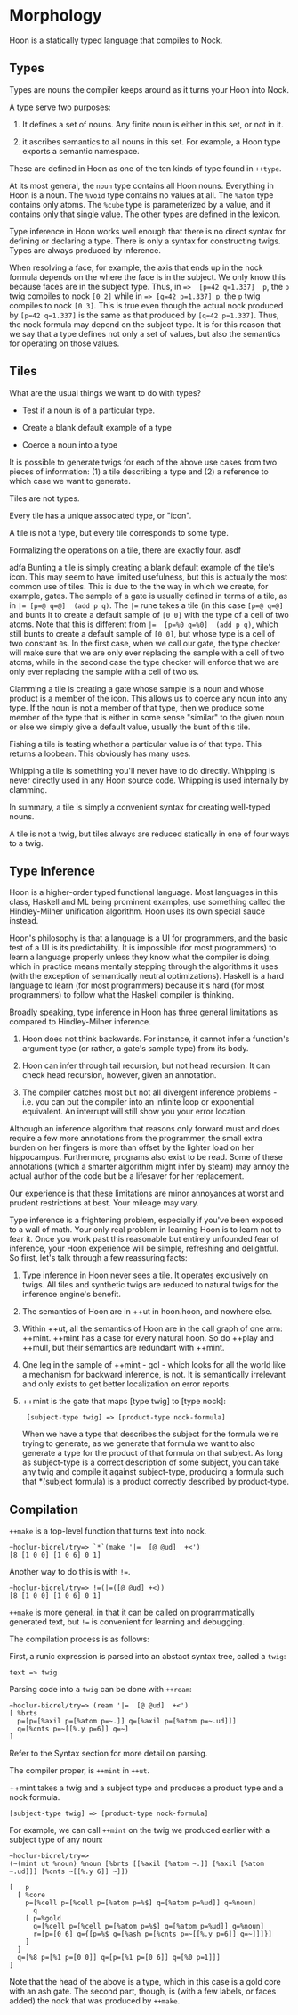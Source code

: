 Morphology
==========

Hoon is a statically typed language that compiles to Nock. 

Types
-----

Types are nouns the compiler keeps around as it turns your Hoon into Nock. 

A type serve two purposes:

1. It defines a set of nouns. Any finite noun is either in this set, or not in
   it.

2. it ascribes semantics to all nouns in this set. For example, a Hoon type
   exports a semantic namespace.


These are defined in Hoon as one of the ten kinds of type found in `++type`.  

At its most general, the `noun` type contains all Hoon nouns.  Everything in
Hoon is a noun.  The `%void` type contains no values at all.  The `%atom` type
contains only atoms.  The `%cube` type is parameterized by a value, and it
contains only that single value.  The other types are defined in the lexicon.

Type inference in Hoon works well enough that there is no direct
syntax for defining or declaring a type. There is only a syntax for
constructing twigs.  Types are always produced by inference.


When resolving a face, for example, the axis that
ends up in the nock formula depends on the where the face is in the subject.
We only know this because faces are in the subject type.  Thus, in `=>  [p=42
q=1.337]  p`, the `p` twig compiles to nock `[0 2]` while in `=> [q=42 p=1.337]
p`, the `p` twig compiles to nock `[0 3]`.  This is true even though the actual
nock produced by `[p=42 q=1.337]` is the same as that produced by `[q=42
p=1.337]`.  Thus, the nock formula may depend on the subject type.  It is for
this reason that we say that a type defines not only a set of values, but also
the semantics for operating on those values.


Tiles
-----

What are the usual things we want to do with types?  

- Test if a noun is of a particular type. 

- Create a blank default example of a type

- Coerce a noun into a type 

It is possible to generate twigs for each of the above use cases from two
pieces of information:  (1) a tile describing a type and (2) a reference to
which case we want to generate.  

Tiles are not types.  

Every tile has a unique associated type, or "icon".

A tile is not a type, but every tile corresponds to some type.  

Formalizing the operations on a tile, there are exactly four.
asdf

adfa
Bunting a tile is simply creating a blank default example of the tile's icon.
This may seem to have limited usefulness, but this is actually the most common
use of tiles.  This is due to the the way in which we create, for example,
gates.  The sample of a gate is usually defined in terms of a tile, as in `|=
[p=@ q=@]  (add p q)`.  The `|=` rune takes a tile (in this case `[p=@ q=@]`
and bunts it to create a default sample of `[0 0]` with the type of a cell of
two atoms.  Note that this is different from `|=  [p=%0 q=%0]  (add p q)`,
which still bunts to create a default sample of `[0 0]`, but whose type is a
cell of two constant `0`s.  In the first case, when we call our gate, the type
checker will make sure that we are only ever replacing the sample with a cell
of two atoms, while in the second case the type checker will enforce that we
are only ever replacing the sample with a cell of two `0`s.

Clamming a tile is creating a gate whose sample is a noun and whose product is
a member of the icon.  This allows us to coerce any noun into any type.  If the
noun is not a member of that type, then we produce some member of the type that
is either in some sense "similar" to the given noun or else we simply give a
default value, usually the bunt of this tile.

Fishing a tile is testing whether a particular value is of that type.  This
returns a loobean.  This obviously has many uses.

Whipping a tile is something you'll never have to do directly.  Whipping is
never directly used in any Hoon source code.  Whipping is used internally by
clamming.

In summary, a tile is simply a convenient syntax for creating well-typed nouns.
  
A tile is not a twig, but tiles always are reduced statically in one
of four ways to a twig.  


Type Inference
--------------

Hoon is a higher-order typed functional language. Most languages in this class,
Haskell and ML being prominent examples, use something called the
Hindley-Milner unification algorithm. Hoon uses its own special sauce instead.

Hoon's philosophy is that a language is a UI for programmers, and the basic
test of a UI is its predictability. It is impossible (for most programmers)
to learn a language properly unless they know what the compiler is doing, which
in practice means mentally stepping through the algorithms it uses (with the
exception of semantically neutral optimizations). Haskell is a hard language to
learn (for most programmers) because it's hard (for most programmers) to follow
what the Haskell compiler is thinking.


Broadly speaking, type inference in Hoon has three general limitations as
compared to Hindley-Milner inference.

1. Hoon does not think backwards. For instance, it cannot infer a function's
   argument type (or rather, a gate's sample type) from its body.

2. Hoon can infer through tail recursion, but not head recursion. It can check
   head recursion, however, given an annotation.

3. The compiler catches most but not all divergent inference problems - i.e.
   you can put the compiler into an infinite loop or exponential equivalent.
   An interrupt will still show you your error location.  

Although an inference algorithm that reasons only forward must and does require
a few more annotations from the programmer, the small extra burden on her
fingers is more than offset by the lighter load on her hippocampus.
Furthermore, programs also exist to be read. Some of these annotations (which a
smarter algorithm might infer by steam) may annoy the actual author of the code
but be a lifesaver for her replacement.

Our experience is that these limitations are minor annoyances at worst and
prudent restrictions at best. Your mileage may vary.

Type inference is a frightening problem, especially if you've been exposed to
a wall of math. Your only real problem in learning Hoon is to learn not to
fear it. Once you work past this reasonable but entirely unfounded fear of
inference, your Hoon experience will be simple, refreshing and delightful. So
first, let's talk through a few reassuring facts:

1. Type inference in Hoon never sees a tile. It operates exclusively on twigs.
   All tiles and synthetic twigs are reduced to natural twigs for the inference
   engine's benefit.

2. The semantics of Hoon are in ++ut in hoon.hoon, and nowhere else.

3. Within ++ut, all the semantics of Hoon are in the call graph of one arm: ++mint. 
   ++mint has a case for every natural hoon. So do ++play and ++mull,
   but their semantics are redundant with ++mint.

4. One leg in the sample of ++mint - gol - which looks for all the world like a
   mechanism for backward inference, is not. It is semantically irrelevant and
   only exists to get better localization on error reports.

5. ++mint is the gate that maps [type twig] to [type nock]:

        [subject-type twig] => [product-type nock-formula]

   When we have a type that describes the subject for the formula we're trying to
   generate, as we generate that formula we want to also generate a type for the
   product of that formula on that subject. As long as subject-type is a
   correct description of some subject, you can take any twig and compile it
   against subject-type, producing a formula such that *(subject formula) is a
   product correctly described by product-type.


Compilation
------------

`++make` is a top-level function that turns text into nock.

    ~hoclur-bicrel/try=> `*`(make '|=  [@ @ud]  +<')
    [8 [1 0 0] [1 0 6] 0 1]

Another way to do this is with `!=`.

    ~hoclur-bicrel/try=> !=(|=([@ @ud] +<))
    [8 [1 0 0] [1 0 6] 0 1]

`++make` is more general, in that it can be called on programmatically
generated text, but `!=` is convenient for learning and debugging.

The compilation process is as follows:

First, a runic expression is parsed into an abstact syntax tree, called a
`twig`:

    text => twig

Parsing code into a `twig` can be done with `++ream`:

    ~hoclur-bicrel/try=> (ream '|=  [@ @ud]  +<')
    [ %brts
      p=[p=[%axil p=[%atom p=~.]] q=[%axil p=[%atom p=~.ud]]]
      q=[%cnts p=~[[%.y p=6]] q=~]
    ]

Refer to the Syntax section for more detail on parsing.

The compiler proper, is `++mint` in `++ut`. 

++mint takes a twig and a subject type and produces a product type and a nock formula.

    [subject-type twig] => [product-type nock-formula]

For example, we can call `++mint` on the twig we produced earlier with a
subject type of any noun:

    ~hoclur-bicrel/try=> 
    (~(mint ut %noun) %noun [%brts [[%axil [%atom ~.]] [%axil [%atom ~.ud]]] [%cnts ~[[%.y 6]] ~]])

    [   p
      [ %core
        p=[%cell p=[%cell p=[%atom p=%$] q=[%atom p=%ud]] q=%noun]
          q
        [ p=%gold
          q=[%cell p=[%cell p=[%atom p=%$] q=[%atom p=%ud]] q=%noun]
          r=[p=[0 6] q={[p=%$ q=[%ash p=[%cnts p=~[[%.y p=6]] q=~]]]}]
        ]
      ]
      q=[%8 p=[%1 p=[0 0]] q=[p=[%1 p=[0 6]] q=[%0 p=1]]]
    ]

Note that the head of the above is a type, which in this case is a gold core
with an ash gate.  The second part, though, is (with a few labels, or faces added) the nock that was
produced by `++make`. 

